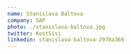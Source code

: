 ```yaml
---
name: Stanislava Baltova
company: SAP
photo: ./stanislava-baltova.jpg
twitter: KostSisi
linkedin: stanislava-baltova-2970a369
---
```

